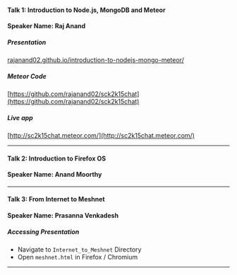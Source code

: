 #### Talk 1: Introduction to Node.js, MongoDB and Meteor

#### Speaker Name: Raj Anand

##### Presentation

[rajanand02.github.io/introduction-to-nodejs-mongo-meteor/](rajanand02.github.io/introduction-to-nodejs-mongo-meteor/)

##### Meteor Code

[https://github.com/rajanand02/sck2k15chat](https://github.com/rajanand02/sck2k15chat)

##### Live app

[http://sc2k15chat.meteor.com/](http://sc2k15chat.meteor.com/)

----

#### Talk 2: Introduction to Firefox OS

#### Speaker Name: Anand Moorthy

----

#### Talk 3: From Internet to Meshnet

#### Speaker Name: Prasanna Venkadesh

##### Accessing Presentation

 - Navigate to `Internet_to_Meshnet` Directory
 - Open `meshnet.html` in Firefox / Chromium

----
